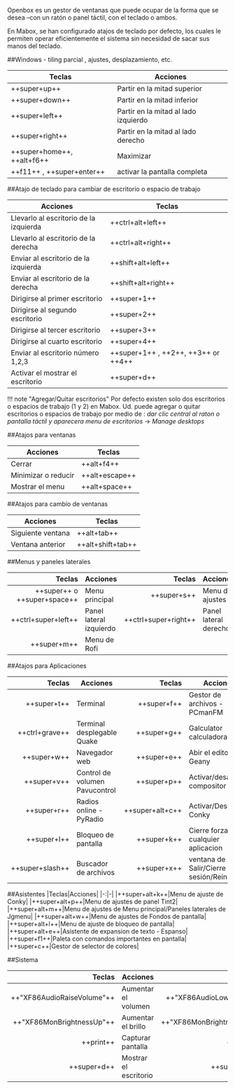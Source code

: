 
Openbox es un gestor de ventanas que puede ocupar de la forma que se desea –con un ratón o panel táctil, con el teclado o ambos.

En Mabox, se han configurado atajos de teclado por defecto, los cuales le permiten operar eficientemente el sistema sin necesidad de sacar sus manos del teclado.


##Windows - tiling parcial , ajustes, desplazamiento, etc.

| Teclas| Acciones|
| ------------- | ------------------- |
|++super+up++| Partir en la mitad superior|
|++super+down++| Partir en la mitad inferior|
|++super+left++| Partir en la mitad al lado izquierdo|
|++super+right++| Partir en la mitad  al lado derecho|
|++super+home++, ++alt+f6++| Maximizar|
|++f11++ , ++super+enter++| activar la pantalla completa|



##Atajo de teclado para cambiar de escritorio o espacio de trabajo

|Acciones|Teclas|
| --- | --- |
|Llevarlo al escritorio de la izquierda|               ++ctrl+alt+left++|
|Llevarlo al escritorio de la derecha          |    ++ctrl+alt+right++|
|Enviar al escritorio de la izquierda       |    ++shift+alt+left++|
|Enviar al escritorio de la derecha      |    ++shift+alt+right++|
|Dirigirse al primer escritorio        |    ++super+1++|
|Dirigirse al segundo escritorio       |    ++super+2++|
|Dirigirse al tercer escritorio        |    ++super+3++|
|Dirigirse al cuarto escritorio       |    ++super+4++|
|Enviar al escritorio número 1,2,3        |    ++super+1++ , ++2++, ++3++ or ++4++|
|Activar el mostrar el escritorio         |    ++super+d++|

!!! note "Agregar/Quitar escritorios"
    Por defecto existen solo dos escritorios o espacios de trabajo (1 y 2) en Mabox.
    Ud. puede agregar o quitar  escritorios o espacios de trabajo por medio de : *dar clic central al raton o pantalla táctil y  aparecera menu de escritorios* -> *Manage desktops*

##Atajos para ventanas


|Acciones|Teclas|
| --- | --- |
|Cerrar       |                  ++alt+f4++|
|Minimizar o reducir       |       ++alt+escape++|
|Mostrar el menu               |       ++alt+space++|



##Atajos para cambio de ventanas


|Acciones|Teclas|
| --- | --- |
|Siguiente ventana             |       ++alt+tab++|
|Ventana anterior        |      ++alt+shift+tab++|



##Menus y paneles laterales

|Teclas|Acciones|Teclas|Acciones|
|-:|-|-:|-|
|++super++ o ++super+space++|Menu principal|++super+s++|Menu de ajustes|
|++ctrl+super+left++|Panel lateral izquierdo|++ctrl+super+right++|Panel lateral derecho|
|++super+m++|Menu de Rofi|||		

##Atajos para Aplicaciones

|Teclas|Acciones|Teclas|Acciones|
|-:|-|-:|-|
|++super+t++|Terminal|++super+f++|Gestor de archivos - PCmanFM|
|++ctrl+grave++|Terminal desplegable Quake|++super+g++|Galculator calculadora|
|++super+w++|Navegador web|++super+e++|Abir el editor  Geany|
|++super+v++|Control de volumen Pavucontrol|++super+p++|Activar/desactivar compositor Picom|
|++super+r++|Radios online - PyRadio|++super+alt+c++|Activar/Desactivar Conky|
|++super+l++|Bloqueo de pantalla|++super+k++|Cierre forzado de cualquier aplicacion |
|++super+slash++|Buscador de archivos|++super+x++|ventana de Salir/Cierre de sesión/Reinicio|

##Asistentes
|Teclas|Acciones|
|-:|-|
|++super+alt+k++|Menu de ajuste de Conky|
|++super+alt+p++|Menu de ajustes de panel Tint2|
|++super+alt+m++|Menu de ajustes de Menu principal/Paneles laterales  de Jgmenu|
|++super+alt+w++|Menu de ajustes de Fondos de pantalla|
|++super+alt+l++|Menu de ajuste de bloqueo de pantalla|
|++super+alt+e++|Asistente de expansion de texto - Espanso|
|++super+f1++|Paleta con comandos importantes en pantalla|
|++super+c++|Gestor de selector de colores|

##Sistema

|Teclas|Acciones|Teclas|Acciones|
|-:|-|-:|-|
|++"XF86AudioRaiseVolume"++|Aumentar el volumen|++"XF86AudioLowerVolume"++|Reducir el volumen|
|++"XF86MonBrightnessUp"++|Aumentar el brillo|++"XF86MonBrightnessDown"++|Reducir el brillo|
|++print++|Capturar pantalla|++alt+print++|Capturar pantalla|
|++super+d++|Mostrar el escritorio|++super+space++|Menu principal|
